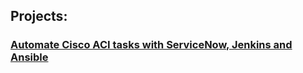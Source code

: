 
## Projects:  

### <a href= "https://esath.github.io/snow1/index2.html">Automate Cisco ACI tasks with ServiceNow, Jenkins and Ansible</a>

